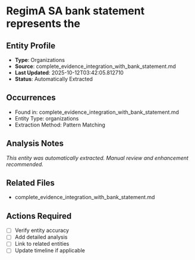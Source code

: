 # RegimA SA bank statement represents the

## Entity Profile
- **Type**: Organizations
- **Source**: complete_evidence_integration_with_bank_statement.md
- **Last Updated**: 2025-10-12T03:42:05.812710
- **Status**: Automatically Extracted

## Occurrences
- Found in: complete_evidence_integration_with_bank_statement.md
- Entity Type: organizations
- Extraction Method: Pattern Matching

## Analysis Notes
*This entity was automatically extracted. Manual review and enhancement recommended.*

## Related Files
- complete_evidence_integration_with_bank_statement.md

## Actions Required
- [ ] Verify entity accuracy
- [ ] Add detailed analysis
- [ ] Link to related entities
- [ ] Update timeline if applicable
